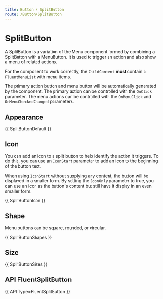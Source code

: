 ```yaml
---
title: Button / SplitButton
route: /Button/SplitButton
---
```


# SplitButton

A SplitButton is a variation of the Menu component formed by combining a SplitButton with a MenuButton. It is used to trigger an action and also show a menu of related actions.

For the component to work correctly, the `ChildContent` **must**  contain a `FluentMenuList` with menu items.

The primary action button and menu button will be automatically generated by the component. The primary action can be controlled with the `OnClick` parameter. The menu actions can be controlled with the `OnMenuClick` and `OnMenuCheckedChanged` parameters.

## Appearance

{{ SplitButtonDefault }}


## Icon

You can add an icon to a split button to help identify the action it triggers. To do this, you can use an
`IconStart` parameter to add an icon to the beginning of the button text.

<!--For a MenuButton, the `IconEnd` by default uses a chevron down icon. By supplying your own value, this can be overruled.-->

When using `IconStart` <!--or `IconEnd` -->without supplying any content, the button will be displayed in a smaller form.
By setting the `IconOnly` parameter to true, you can use an icon as the button's content but still have it display in an even smaller form. 

{{ SplitButtonIcon }}

## Shape

Menu buttons can be square, rounded, or circular.

{{ SplitButtonShapes }}

## Size

{{ SplitButtonSizes }}


## API FluentSplitButton

{{ API Type=FluentSplitButton }}

